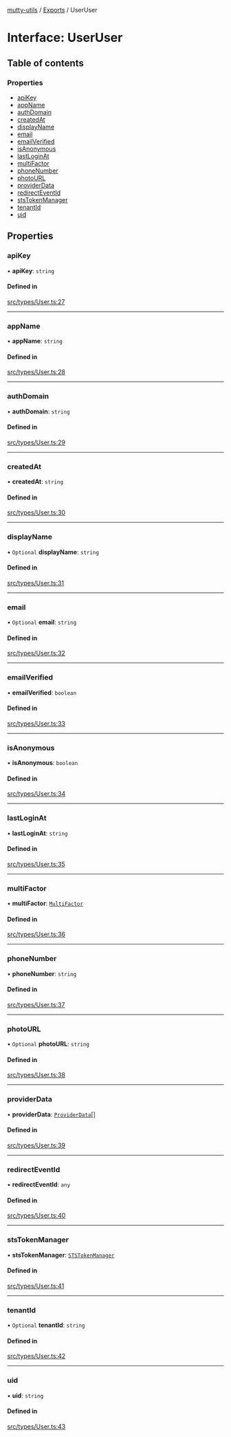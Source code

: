 [mutty-utils](../README.md) / [Exports](../modules.md) / UserUser

# Interface: UserUser

## Table of contents

### Properties

- [apiKey](UserUser.md#apikey)
- [appName](UserUser.md#appname)
- [authDomain](UserUser.md#authdomain)
- [createdAt](UserUser.md#createdat)
- [displayName](UserUser.md#displayname)
- [email](UserUser.md#email)
- [emailVerified](UserUser.md#emailverified)
- [isAnonymous](UserUser.md#isanonymous)
- [lastLoginAt](UserUser.md#lastloginat)
- [multiFactor](UserUser.md#multifactor)
- [phoneNumber](UserUser.md#phonenumber)
- [photoURL](UserUser.md#photourl)
- [providerData](UserUser.md#providerdata)
- [redirectEventId](UserUser.md#redirecteventid)
- [stsTokenManager](UserUser.md#ststokenmanager)
- [tenantId](UserUser.md#tenantid)
- [uid](UserUser.md#uid)

## Properties

### apiKey

• **apiKey**: `string`

#### Defined in

[src/types/User.ts:27](https://github.com/jonlaing/mutty-utils/blob/c9372b5/src/types/User.ts#L27)

___

### appName

• **appName**: `string`

#### Defined in

[src/types/User.ts:28](https://github.com/jonlaing/mutty-utils/blob/c9372b5/src/types/User.ts#L28)

___

### authDomain

• **authDomain**: `string`

#### Defined in

[src/types/User.ts:29](https://github.com/jonlaing/mutty-utils/blob/c9372b5/src/types/User.ts#L29)

___

### createdAt

• **createdAt**: `string`

#### Defined in

[src/types/User.ts:30](https://github.com/jonlaing/mutty-utils/blob/c9372b5/src/types/User.ts#L30)

___

### displayName

• `Optional` **displayName**: `string`

#### Defined in

[src/types/User.ts:31](https://github.com/jonlaing/mutty-utils/blob/c9372b5/src/types/User.ts#L31)

___

### email

• `Optional` **email**: `string`

#### Defined in

[src/types/User.ts:32](https://github.com/jonlaing/mutty-utils/blob/c9372b5/src/types/User.ts#L32)

___

### emailVerified

• **emailVerified**: `boolean`

#### Defined in

[src/types/User.ts:33](https://github.com/jonlaing/mutty-utils/blob/c9372b5/src/types/User.ts#L33)

___

### isAnonymous

• **isAnonymous**: `boolean`

#### Defined in

[src/types/User.ts:34](https://github.com/jonlaing/mutty-utils/blob/c9372b5/src/types/User.ts#L34)

___

### lastLoginAt

• **lastLoginAt**: `string`

#### Defined in

[src/types/User.ts:35](https://github.com/jonlaing/mutty-utils/blob/c9372b5/src/types/User.ts#L35)

___

### multiFactor

• **multiFactor**: [`MultiFactor`](MultiFactor.md)

#### Defined in

[src/types/User.ts:36](https://github.com/jonlaing/mutty-utils/blob/c9372b5/src/types/User.ts#L36)

___

### phoneNumber

• **phoneNumber**: `string`

#### Defined in

[src/types/User.ts:37](https://github.com/jonlaing/mutty-utils/blob/c9372b5/src/types/User.ts#L37)

___

### photoURL

• `Optional` **photoURL**: `string`

#### Defined in

[src/types/User.ts:38](https://github.com/jonlaing/mutty-utils/blob/c9372b5/src/types/User.ts#L38)

___

### providerData

• **providerData**: [`ProviderData`](ProviderData.md)[]

#### Defined in

[src/types/User.ts:39](https://github.com/jonlaing/mutty-utils/blob/c9372b5/src/types/User.ts#L39)

___

### redirectEventId

• **redirectEventId**: `any`

#### Defined in

[src/types/User.ts:40](https://github.com/jonlaing/mutty-utils/blob/c9372b5/src/types/User.ts#L40)

___

### stsTokenManager

• **stsTokenManager**: [`STSTokenManager`](STSTokenManager.md)

#### Defined in

[src/types/User.ts:41](https://github.com/jonlaing/mutty-utils/blob/c9372b5/src/types/User.ts#L41)

___

### tenantId

• `Optional` **tenantId**: `string`

#### Defined in

[src/types/User.ts:42](https://github.com/jonlaing/mutty-utils/blob/c9372b5/src/types/User.ts#L42)

___

### uid

• **uid**: `string`

#### Defined in

[src/types/User.ts:43](https://github.com/jonlaing/mutty-utils/blob/c9372b5/src/types/User.ts#L43)
